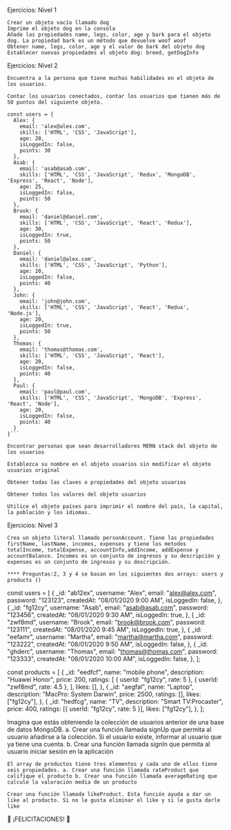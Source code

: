 Ejercicios: Nivel 1

    Crear un objeto vacío llamado dog
    Imprime el objeto dog en la consola
    Añade las propiedades name, legs, color, age y bark para el objeto dog. La propiedad bark es un método que devuelve woof woof
    Obtener name, legs, color, age y el valor de bark del objeto dog
    Establecer nuevas propiedades al objeto dog: breed, getDogInfo

Ejercicios: Nivel 2

    Encuentra a la persona que tiene muchas habilidades en el objeto de los usuarios.

    Contar los usuarios conectados, contar los usuarios que tienen más de 50 puntos del siguiente objeto.

    const users = {
      Alex: {
        email: 'alex@alex.com',
        skills: ['HTML', 'CSS', 'JavaScript'],
        age: 20,
        isLoggedIn: false,
        points: 30
      },
      Asab: {
        email: 'asab@asab.com',
        skills: ['HTML', 'CSS', 'JavaScript', 'Redux', 'MongoDB', 'Express', 'React', 'Node'],
        age: 25,
        isLoggedIn: false,
        points: 50
      },
      Brook: {
        email: 'daniel@daniel.com',
        skills: ['HTML', 'CSS', 'JavaScript', 'React', 'Redux'],
        age: 30,
        isLoggedIn: true,
        points: 50
      },
      Daniel: {
        email: 'daniel@alex.com',
        skills: ['HTML', 'CSS', 'JavaScript', 'Python'],
        age: 20,
        isLoggedIn: false,
        points: 40
      },
      John: {
        email: 'john@john.com',
        skills: ['HTML', 'CSS', 'JavaScript', 'React', 'Redux', 'Node.js'],
        age: 20,
        isLoggedIn: true,
        points: 50
      },
      Thomas: {
        email: 'thomas@thomas.com',
        skills: ['HTML', 'CSS', 'JavaScript', 'React'],
        age: 20,
        isLoggedIn: false,
        points: 40
      },
      Paul: {
        email: 'paul@paul.com',
        skills: ['HTML', 'CSS', 'JavaScript', 'MongoDB', 'Express', 'React', 'Node'],
        age: 20,
        isLoggedIn: false,
        points: 40
      }
    }```

    Encontrar personas que sean desarrolladores MERN stack del objeto de los usuarios

    Establezca su nombre en el objeto usuarios sin modificar el objeto usuarios original

    Obtener todas las claves o propiedades del objeto usuarios

    Obtener todos los valores del objeto usuarios

    Utilice el objeto países para imprimir el nombre del país, la capital, la población y los idiomas.

Ejercicios: Nivel 3

    Crea un objeto literal llamado personAccount. Tiene las propiedades firstName, lastName, incomes, expenses y tiene los metodos totalIncome, totalExpense, accountInfo,addIncome, addExpense y accountBalance. Incomes es un conjunto de ingresos y su descripción y expenses es un conjunto de ingresos y su descripción.

    **** Preguntas:2, 3 y 4 se basan en los siguientes dos arrays: users y products ()

const users = [
  {
    _id: "ab12ex",
    username: "Alex",
    email: "alex@alex.com",
    password: "123123",
    createdAt: "08/01/2020 9:00 AM",
    isLoggedIn: false,
  },
  {
    _id: "fg12cy",
    username: "Asab",
    email: "asab@asab.com",
    password: "123456",
    createdAt: "08/01/2020 9:30 AM",
    isLoggedIn: true,
  },
  {
    _id: "zwf8md",
    username: "Brook",
    email: "brook@brook.com",
    password: "123111",
    createdAt: "08/01/2020 9:45 AM",
    isLoggedIn: true,
  },
  {
    _id: "eefamr",
    username: "Martha",
    email: "martha@martha.com",
    password: "123222",
    createdAt: "08/01/2020 9:50 AM",
    isLoggedIn: false,
  },
  {
    _id: "ghderc",
    username: "Thomas",
    email: "thomas@thomas.com",
    password: "123333",
    createdAt: "08/01/2020 10:00 AM",
    isLoggedIn: false,
  },
];

const products = [
  {
    _id: "eedfcf",
    name: "mobile phone",
    description: "Huawei Honor",
    price: 200,
    ratings: [
      { userId: "fg12cy", rate: 5 },
      { userId: "zwf8md", rate: 4.5 },
    ],
    likes: [],
  },
  {
    _id: "aegfal",
    name: "Laptop",
    description: "MacPro: System Darwin",
    price: 2500,
    ratings: [],
    likes: ["fg12cy"],
  },
  {
    _id: "hedfcg",
    name: "TV",
    description: "Smart TV:Procaster",
    price: 400,
    ratings: [{ userId: "fg12cy", rate: 5 }],
    likes: ["fg12cy"],
  },
];

Imagina que estás obteniendo la colección de usuarios anterior de una base de datos MongoDB. a. Crear una función llamada signUp que permita al usuario añadirse a la colección. Si el usuario existe, informar al usuario que ya tiene una cuenta.
b. Crear una función llamada signIn que permita al usuario iniciar sesión en la aplicación

    El array de productos tiene tres elementos y cada uno de ellos tiene seis propiedades. a. Crear una función llamada rateProduct que califique el producto b. Crear una función llamada averageRating que calcule la valoración media de un producto

    Crear una función llamada likeProduct. Esta función ayuda a dar un like al producto. Si no le gusta eliminar el like y si le gusta darle like

🎉 ¡FELICITACIONES! 🎉